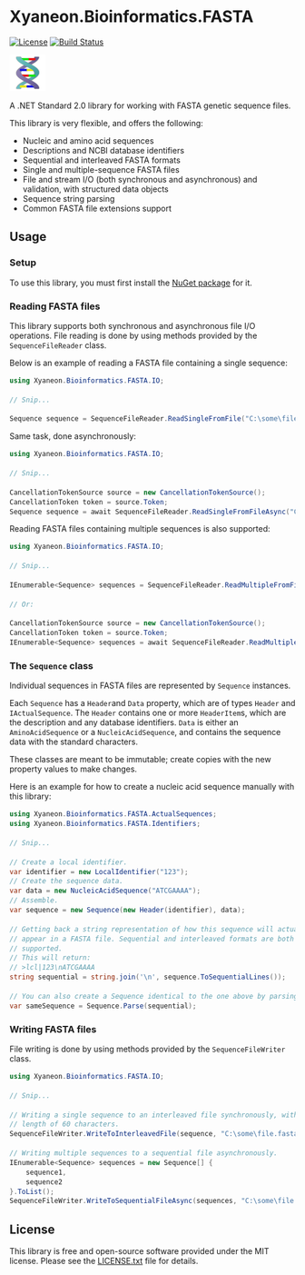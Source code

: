 # Xyaneon.Bioinformatics.FASTA

[![License](https://img.shields.io/github/license/Xyaneon/Xyaneon.Bioinformatics.FASTA)][License]
[![Build Status](https://travis-ci.com/Xyaneon/Xyaneon.Bioinformatics.FASTA.svg?branch=master)][Travis CI]

![Package Icon][icon]

A .NET Standard 2.0 library for working with FASTA genetic sequence files.

This library is very flexible, and offers the following:
- Nucleic and amino acid sequences
- Descriptions and NCBI database identifiers
- Sequential and interleaved FASTA formats
- Single and multiple-sequence FASTA files
- File and stream I/O (both synchronous and asynchronous) and validation,
  with structured data objects
- Sequence string parsing
- Common FASTA file extensions support

## Usage

### Setup

To use this library, you must first install the [NuGet package][NuGet package]
for it.

### Reading FASTA files

This library supports both synchronous and asynchronous file I/O operations.
File reading is done by using methods provided by the `SequenceFileReader`
class.

Below is an example of reading a FASTA file containing a single sequence:

```csharp
using Xyaneon.Bioinformatics.FASTA.IO;

// Snip...

Sequence sequence = SequenceFileReader.ReadSingleFromFile("C:\some\file.fasta");
```

Same task, done asynchronously:

```csharp
using Xyaneon.Bioinformatics.FASTA.IO;

// Snip...

CancellationTokenSource source = new CancellationTokenSource();
CancellationToken token = source.Token;
Sequence sequence = await SequenceFileReader.ReadSingleFromFileAsync("C:\some\file.fasta", token);
```

Reading FASTA files containing multiple sequences is also supported:

```csharp
using Xyaneon.Bioinformatics.FASTA.IO;

// Snip...

IEnumerable<Sequence> sequences = SequenceFileReader.ReadMultipleFromFile("C:\some\file.fasta");

// Or:

CancellationTokenSource source = new CancellationTokenSource();
CancellationToken token = source.Token;
IEnumerable<Sequence> sequences = await SequenceFileReader.ReadMultipleFromFileAsync("C:\some\file.fasta", token);
```

### The `Sequence` class

Individual sequences in FASTA files are represented by `Sequence` instances.

Each `Sequence` has a `Header`and `Data` property, which are of types `Header`
and `IActualSequence`. The `Header` contains one or more `HeaderItem`s, which
are the description and any database identifiers. `Data` is either an
`AminoAcidSequence` or a `NucleicAcidSequence`, and contains the sequence data
with the standard characters.

These classes are meant to be immutable; create copies with the new property
values to make changes.

Here is an example for how to create a nucleic acid sequence manually with
this library:

```csharp
using Xyaneon.Bioinformatics.FASTA.ActualSequences;
using Xyaneon.Bioinformatics.FASTA.Identifiers;

// Snip...

// Create a local identifier.
var identifier = new LocalIdentifier("123");
// Create the sequence data.
var data = new NucleicAcidSequence("ATCGAAAA");
// Assemble.
var sequence = new Sequence(new Header(identifier), data);

// Getting back a string representation of how this sequence will actually
// appear in a FASTA file. Sequential and interleaved formats are both
// supported.
// This will return:
// >lcl|123\nATCGAAAA
string sequential = string.join('\n', sequence.ToSequentialLines());

// You can also create a Sequence identical to the one above by parsing:
var sameSequence = Sequence.Parse(sequential);
```

### Writing FASTA files

File writing is done by using methods provided by the `SequenceFileWriter`
class.

```csharp
using Xyaneon.Bioinformatics.FASTA.IO;

// Snip...

// Writing a single sequence to an interleaved file synchronously, with a line
// length of 60 characters.
SequenceFileWriter.WriteToInterleavedFile(sequence, "C:\some\file.fasta", 60);

// Writing multiple sequences to a sequential file asynchronously.
IEnumerable<Sequence> sequences = new Sequence[] {
    sequence1,
    sequence2
}.ToList();
SequenceFileWriter.WriteToSequentialFileAsync(sequences, "C:\some\file.fasta", token);
```

## License

This library is free and open-source software provided under the MIT license.
Please see the [LICENSE.txt][License] file for details.

[icon]: https://github.com/Xyaneon/Xyaneon.Bioinformatics.FASTA/blob/master/Xyaneon.Bioinformatics.FASTA/images/icon.png
[License]: https://github.com/Xyaneon/Xyaneon.Bioinformatics.FASTA/blob/master/LICENSE.txt
[NuGet package]: https://www.nuget.org/packages/Xyaneon.Bioinformatics.FASTA/
[Travis CI]: https://travis-ci.com/Xyaneon/Xyaneon.Bioinformatics.FASTA
